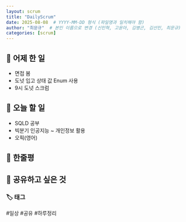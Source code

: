 ```yaml
---
layout: scrum
title: "DailyScrum"
date: 2025-08-08  # YYYY-MM-DD 형식 (파일명과 일치해야 함)
author: "최문규"  # 본인 이름으로 변경 (신민혁, 고윤아, 김병곤, 김선민, 최문규)
categories: [scrum]
---
```


## 📝 어제 한 일

- 면접 봄 
- 도넛 입고 상태 값 Enum 사용 
- 9시 도넛 스크럼  


## 🎯 오늘 할 일

- SQLD 공부 
- 빅분기 인공지능 ~ 개인정보 활용
- 오픽(영어)




## 💭 한줄평


## 🔗 공유하고 싶은 것

### 🏷️ 태그

#일상 #공유 #하루정리 